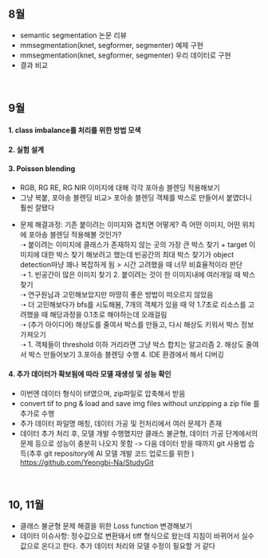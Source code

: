 
## 8월
- semantic segmentation 논문 리뷰
- mmsegmentation(knet, segformer, segmenter) 예제 구현
- mmsegmentation(knet, segformer, segmenter) 우리 데이터로 구현
- 결과 비교
</br>

## 9월
#### 1. class imbalance를 처리를 위한 방법 모색
#### 2. 실험 설계
#### 3. Poisson blending
- RGB, RG RE, RG NIR 이미지에 대해 각각 포아송 블렌딩 적용해보기
- 그냥 복붙, 포아송 블렌딩 비교> 포아송 블렌딩 객체를 박스로 만들어서 붙였더니 훨씬 잘됐다</br>
* 문제 해결과정: 기존 붙이려는 이미지와 겹치면 어떻게? 즉 어떤 이미지, 어떤 위치에 포아송 블렌딩 적용해볼 것인가?</br>
            ➝ 붙이려는 이미지에 클래스가 존재하지 않는 곳의 가장 큰 박스 찾기 + target 이미지에 대한 박스 찾기
            해보려고 했는데 빈공간의 최대 박스 찾기가 object detection마냥 꽤나 복잡하게 됨 > 시간 고려했을 때 너무 비효율적이라 판단</br>
            ➝ 1. 빈공간이 많은 이미지 찾기  2. 붙이려는 것이 한 이미지내에 여러개일 때 박스 찾기   </br>
            ➝ 연구원님과 고민해보았지만 마땅히 좋은 방법이 떠오르지 않았음</br>
            ➝ 더 고민해보다가 bfs를 시도해봄, 7개의 객체가 있을 때 약 1.7초로 리소스를 고려했을 때 해당과정을 0.1초로 해야하는데 오래걸림</br>
            ➝ (추가 아이디어) 해상도를 줄여서 박스를 만들고, 다시 해상도 키워서 박스 정보 가져오기</br>
            ➝ 1. 객체들이 threshold 이하 거리라면 그냥 박스 합치는 알고리즘 2. 해상도 줄여서 박스 만들어보기 3.포아송 블렌딩 수행 4. IDE 환경에서 해서 디버깅 </br>
            
#### 4. 추가 데이터가 확보됨에 따라 모델 재생성 및 성능 확인
- 이번엔 데이터 형식이 tif였으며, zip파일로 압축해서 받음
- convert tif to png & load and save img files without unzipping a zip file 를 추가로 수행
- 추가 데이터 파일명 매칭, 데이터 가공 및 전처리에서 여러 문제가 존재</br>
- 데이터 추가 처리 후, 모델 개발 수행했지만 클래스 불균형, 데이터 가공 단계에서의 문제 등으로 성능이 충분히 나오지 못함
-> 다음 데이터 받을 때까지 git 사용법 습득(추후 git repository에 AI 모델 개발 코드 업로드를 위한 )
https://github.com/Yeongbi-Na/StudyGit

</br>

## 10, 11월
- 클래스 불균형 문제 해결을 위한 Loss function 변경해보기
- 데이터 이슈사항: 정수값으로 변환돼서 tiff 형식으로 왔는데 지침이 바뀌어서 실수값으로 온다고 한다. 추가 데이터 처리와 모델 수정이 필요할 거 같다




